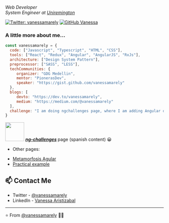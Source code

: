 <p><em>Web Developer</br>
System Engineer at <a href="https://www.uniremington.edu.co/">Uniremington</a>
</em></p>

[![Twitter: vanessamarely](https://img.shields.io/twitter/follow/vanessamarely?style=social)](https://twitter.com/vanessamarely)
[![GitHub Vanessa](https://img.shields.io/github/followers/vanessamarely?label=follow&style=social)](https://github.com/vanessamarely)


### A little more about me...  

```javascript
const vanessamarely = {
  code: ["Javascript", "Typescript", "HTML", "CSS"],
  tools: ["React", "Redux", "Angular", "AngularJS", "RxJs"],
  architecture: ["Design System Pattern"],
  preprocessor: ["SASS", "LESS"],
  techCommunities: {
     organizer: "GDG Medellin",
     mentor: "PionerasDev",
     speaker: "https://gist.github.com/vanessamarely"
  },
  blogs: [ 
     devto: "https://dev.to/vanessamarely", 
     medium: "https://medium.com/@vanessamarely"
  ],
  challenge: "I am doing ngchallenges page, where I am adding Angular documentation"
}
```

<img src="https://gblobscdn.gitbook.com/assets%2F-LbFy569GFu09bPpzMDJ%2F-LnKxbDNEhLrZcc5pdJR%2F-LnKxoMdw9h4J35E7Oka%2Fangularhappy.png?alt=media&token=3e85940d-f951-4e77-8d03-83676fc282b9" width="60"> <em><b>[ng-challenges](https://ngchallenges.gitbook.io/project/) </b></em> page (spanish content) 😀
- Other pages: 
* [Metamorfosis Agular](https://ngchallenges.gitbook.io/metamorfosis-de-angular/) 
* [Practical example](https://ngchallenges.gitbook.io/projects-example-angular/) 


## 📫 Contact Me
- Twitter - [@vanessamarely](https://twitter.com/vanessamarely)
- LinkedIn - [Vanessa Aristizabal](https://www.linkedin.com/in/vanessa-marely-aristizabal-angel/)

---

⭐️ From [@vanessamarely](https://github.com/vanessamarely) 👩‍💻 
